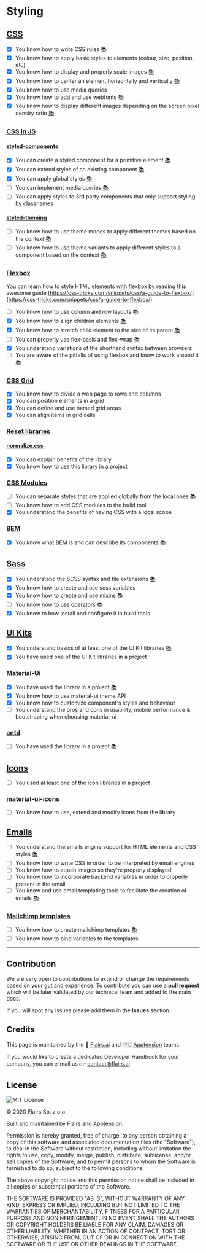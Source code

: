 Styling
=======

[CSS](/Technical%20Stack/Frontend%20Developer/Styling.md#css)
-------------------------------------------------------------

*   [x] You know how to write CSS rules [:books:](https://css-tricks.com/snippets/css/)
*   [x] You know how to apply basic styles to elements (colour, size, position, etc)
*   [x] You know how to display and properly scale images [:books:](https://css-tricks.com/aspect-ratio-boxes/)
*   [x] You know how to center an element horizontally and vertically [:books:](https://css-tricks.com/centering-css-complete-guide/)
*   [x] You know how to use media queries
*   [x] You know how to add and use webfonts [:books:](https://css-tricks.com/snippets/css/using-font-face/)
*   [x] You know how to display different images depending on the screen pixel density ratio [:books:](https://css-tricks.com/snippets/css/retina-display-media-query/)

### [CSS in JS](/Technical%20Stack/Frontend%20Developer/Styling.md#css-in-js)

#### [styled-components](/Technical%20Stack/Frontend%20Developer/Styling.md#styled-components)

*   [x] You can create a styled component for a primitive element [:books:](https://styled-components.com/docs/basics#getting-started)
*   [x] You can extend styles of an existing component [:books:](https://styled-components.com/docs/basics#extending-styles)
*   [x] You can apply global styles [:books:](https://www.robinwieruch.de/react-styled-components)
*   [ ] You can implement media queries [:books:](https://medium.com/@samuelresua/easy-media-queries-in-styled-components-690b78f50053)
*   [ ] You can apply styles to 3rd party components that only support styling by classnames

#### [styled-theming](/Technical%20Stack/Frontend%20Developer/Styling.md#styled-theming)

*   [ ] You know how to use theme modes to apply different themes based on the context [:books:](https://medium.com/@rossbulat/react-dark-mode-with-styled-theming-and-context-57557de6400)
*   [ ] You know how to use theme variants to apply different styles to a component based on the context [:books:](https://styled-components.com/docs/advanced)

### [Flexbox](/Technical%20Stack/Frontend%20Developer/Styling.md#flexbox)

You can learn how to style HTML elements with flexbox by reading this awesome guide [https://css-tricks.com/snippets/css/a-guide-to-flexbox/](https://css-tricks.com/snippets/css/a-guide-to-flexbox/)

*   [ ] You know how to use column and row layouts [:books:](https://developer.mozilla.org/en-US/docs/Web/CSS/CSS_Flexible_Box_Layout/Mastering_Wrapping_of_Flex_Items#:~:text=Flexbox%20was%20designed%20as%20a,if%20flex%2Ddirection%20is%20column%20.)
*   [x] You know how to align children elements [:books:](https://flexboxfroggy.com/)
*   [x] You know how to stretch child element to the size of its parent [:books:](https://medium.com/@gaurav5430/css-flex-positioning-gotchas-child-expands-to-more-than-the-width-allowed-by-the-parent-799c37428dd6)
*   [ ] You can properly use flex-basis and flex-wrap [:books:](https://css-tricks.com/almanac/properties/f/flex-wrap/)
*   [x] You understand variations of the shorthand syntax between browsers
*   [ ] You are aware of the pitfalls of using flexbox and know to work around it [:books:](https://github.com/philipwalton/flexbugs)

### [CSS Grid](/Technical%20Stack/Frontend%20Developer/Styling.md#css-grid)

*   [x] You know how to divide a web page to rows and columns
*   [x] You can position elements in a grid
*   [x] You can define and use named grid areas
*   [x] You can align items in grid cells

### [Reset libraries](/Technical%20Stack/Frontend%20Developer/Styling.md#reset-libraries)

#### [normalize.css](/Technical%20Stack/Frontend%20Developer/Styling.md#normalize.css)

*   [x] You can explain benefits of the library
*   [x] You know how to use this library in a project

### [CSS Modules](/Technical%20Stack/Frontend%20Developer/Styling.md#css-modules)

*   [ ] You can separate styles that are applied globally from the local ones [:books:](https://css-tricks.com/css-modules-part-1-need/)
*   [ ] You know how to add CSS modules to the build tool
*   [x] You understand the benefits of having CSS with a local scope

### [BEM](/Technical%20Stack/Frontend%20Developer/Styling.md#bem)

*   [x] You know what BEM is and can describe its components [:books:](https://apptension.com/blog/2016/02/03/introduction-to-bem/)

[Sass](/Technical%20Stack/Frontend%20Developer/Styling.md#sass)
---------------------------------------------------------------

*   [x] You understand the SCSS syntax and file extensions [:books:](https://www.youtube.com/watch?v=_a5j7KoflTs)
*   [x] You know how to create and use scss variables
*   [x] You know how to create and use mixins [:books:](https://sass-lang.com/documentation/at-rules/mixin)
*   [ ] You know how to use operators [:books:](https://sass-lang.com/documentation/operators)
*   [x] You know to how install and configure it in build tools

[UI Kits](/Technical%20Stack/Frontend%20Developer/Styling.md#ui-kits)
---------------------------------------------------------------------

*   [x] You understand basics of at least one of the UI Kit libraries [:books:](https://material-ui.com/getting-started/installation/)
*   [x] You have used one of the UI Kit libraries in a project

### [Material-Ui](/Technical%20Stack/Frontend%20Developer/Styling.md#material-ui)

*   [x] You have used the library in a project [:books:](https://medium.com/codingthesmartway-com-blog/getting-started-with-material-ui-for-react-material-design-for-react-364b2688b555)
*   [x] You know how to use material-ui theme API
*   [x] You know how to customize component's styles and behaviour
*   [ ] You understand the pros and cons in usability, mobile performance & bootstraping when choosing material-ui

### [antd](/Technical%20Stack/Frontend%20Developer/Styling.md#antd)

*   [ ] You have used the library in a project [:books:](https://medium.com/@yoniweisbrod/styling-react-applications-with-ant-design-92b742aab0b0)

[Icons](/Technical%20Stack/Frontend%20Developer/Styling.md#icons)
-----------------------------------------------------------------

*   [ ] You used at least one of the icon libraries in a project

### [material-ui-icons](/Technical%20Stack/Frontend%20Developer/Styling.md#material-ui-icons)

*   [ ] You know how to use, extend and modify icons from the library

[Emails](/Technical%20Stack/Frontend%20Developer/Styling.md#emails)
-------------------------------------------------------------------

*   [ ] You understand the emails engine support for HTML elements and CSS styles [:books:](https://templates.mailchimp.com/resources/email-client-css-support/)
*   [ ] You know how to write CSS in order to be interpreted by email engines
*   [ ] You know how to attach images so they're properly displayed
*   [ ] You know how to incorporate backend variables in order to properly present in the email
*   [ ] You know and use email templating tools to facilitate the creation of emails [:books:](https://github.com/eleith/emailjs)

### [Mailchimp templates](/Technical%20Stack/Frontend%20Developer/Styling.md#mailchimp-templates)

*   [ ] You know how to create mailchimp templates [:books:](https://mailchimp.com/help/create-a-template-with-the-template-builder/)
*   [ ] You know how to bind variables to the templates

* * *

Contribution
------------

We are very open to contributions to extend or change the requirements based on your gut and experience. To contribute you can use a **pull request** which will be later validated by our technical team and added to the main docs.

If you will spot any issues please add them in the **Issues** section.

Credits
-------

This page is maintained by the 🔹 [Flairs.ai](http://Flairs.ai) and 🇵🇱 [Apptension](https://apptension.com) teams.

If you would like to create a dedicated Developer Handbook for your company, you can e-mail us 👉 [contact@flairs.ai](mailto:contact@flairs.ai)

License
-------

![MIT License](https://img.shields.io/badge/License-MIT-blue.svg)

© 2020 Flairs Sp. z o.o.

Built and maintained by [Flairs](https://www.flairs.ai) and [Apptension](https://apptension.com).

Permission is hereby granted, free of charge, to any person obtaining a copy of this software and associated documentation files (the "Software"), to deal in the Software without restriction, including without limitation the rights to use, copy, modify, merge, publish, distribute, sublicense, and/or sell copies of the Software, and to permit persons to whom the Software is furnished to do so, subject to the following conditions:

The above copyright notice and this permission notice shall be included in all copies or substantial portions of the Software.

THE SOFTWARE IS PROVIDED "AS IS", WITHOUT WARRANTY OF ANY KIND, EXPRESS OR IMPLIED, INCLUDING BUT NOT LIMITED TO THE WARRANTIES OF MERCHANTABILITY, FITNESS FOR A PARTICULAR PURPOSE AND NONINFRINGEMENT. IN NO EVENT SHALL THE AUTHORS OR COPYRIGHT HOLDERS BE LIABLE FOR ANY CLAIM, DAMAGES OR OTHER LIABILITY, WHETHER IN AN ACTION OF CONTRACT, TORT OR OTHERWISE, ARISING FROM, OUT OF OR IN CONNECTION WITH THE SOFTWARE OR THE USE OR OTHER DEALINGS IN THE SOFTWARE.
